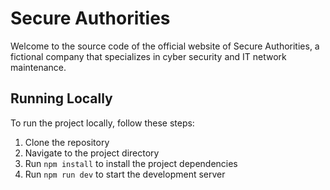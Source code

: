 # Secure Authorities

Welcome to the source code of the official website of Secure Authorities, a fictional company that specializes in cyber security and IT network maintenance.

## Running Locally

To run the project locally, follow these steps:

1. Clone the repository
2. Navigate to the project directory
3. Run `npm install` to install the project dependencies
4. Run `npm run dev` to start the development server
